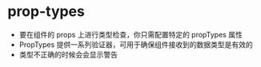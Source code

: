 # prop-types
- 要在组件的 props 上进行类型检查，你只需配置特定的 propTypes 属性
- PropTypes 提供一系列验证器，可用于确保组件接收到的数据类型是有效的
- 类型不正确的时候会会显示警告